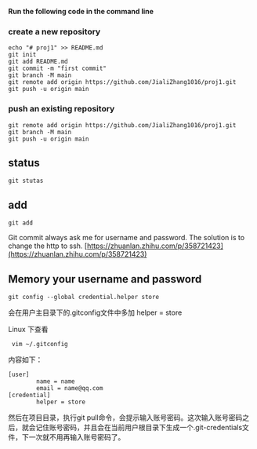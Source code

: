 
**Run the following code in the command line**

### create a new repository

```
echo "# proj1" >> README.md
git init
git add README.md
git commit -m "first commit"
git branch -M main
git remote add origin https://github.com/JialiZhang1016/proj1.git
git push -u origin main
```


### push an existing repository

```
git remote add origin https://github.com/JialiZhang1016/proj1.git
git branch -M main
git push -u origin main
```

## status

```
git stutas
```

## add

```
git add
```


Git commit always ask me for username and password. The solution is to change the http to ssh. [https://zhuanlan.zhihu.com/p/358721423](https://zhuanlan.zhihu.com/p/358721423)


## Memory your username and password

```
git config --global credential.helper store
```

会在用户主目录下的.gitconfig文件中多加 helper = store

Linux 下查看

```
 vim ~/.gitconfig
```

内容如下：

```
[user]
        name = name
        email = name@qq.com
[credential]
        helper = store
```

然后在项目目录，执行git pull命令，会提示输入账号密码。这次输入账号密码之后，就会记住账号密码，并且会在当前用户根目录下生成一个.git-credentials文件，下一次就不用再输入账号密码了。
